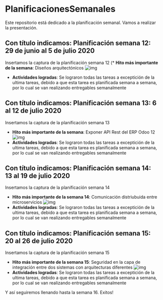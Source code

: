 # PlanificacionesSemanales
Este repositorio está dedicado a la planificación semanal. Vamos a realizar la presentación.
## Con título indicamos: Planificación semana 12: 29 de junio al 5 de julio 2020
Insertamos la captura de la planificación semana 12
(* **Hito más importante de la semana**: Diseños arquitectónicos
![img](Planificación/semana12.png)
* **Actividades logradas**: Se lograron todas las tareas a exceptición de la ultima tareas, debido a que esta tarea es planificada semana a semana, por lo cual se van realizando entregables semanalmente

## Con título indicamos: Planificación semana 13: 6 al 12 de julio 2020
Insertamos la captura de la planificación semana 13
* **Hito más importante de la semana**: Exponer API Rest del ERP Odoo 12
![img](Planificación/seman13.png)
* **Actividades logradas**: Se lograron todas las tareas a exceptición de la ultima tareas, debido a que esta tarea es planificada semana a semana, por lo cual se van realizando entregables semanalmente
## Con título indicamos: Planificación semana 14: 13 al 19 de julio 2020
Insertamos la captura de la planificación semana 14
* **Hito más importante de la semana 14**: Comunicación distriubuida entre microservicios
![img](Planificación/semana14.png)
* **Actividades logradas**: Se lograron todas las tareas a exceptición de la ultima tareas, debido a que esta tarea es planificada semana a semana, por lo cual se van realizando entregables semanalmente

## Con título indicamos: Planificación semana 15: 20 al 26 de julio 2020
Insertamos la captura de la planificación semana 15
* **Hito más importante de la semana 15**: Seguridad en la capa de integración entre dos sistemas con arquitecturas diferentes
![img](Planificación/semana15.png)
* **Actividades logradas**: Se lograron todas las tareas a exceptición de la ultima tareas, debido a que esta tarea es planificada semana a semana, por lo cual se van realizando entregables semanalmente

Y así seguiremos llenando hasta la semana 16.
Exitos! 

